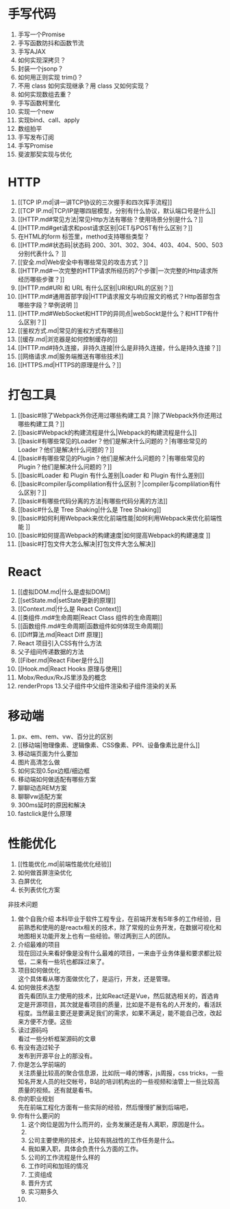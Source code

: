 # 手写代码  
1. 手写一个Promise  
2. 手写函数防抖和函数节流  
3. 手写AJAX  
4. 如何实现深拷贝？  
5. 封装一个jsonp？  
6. 如何用正则实现 trim()？  
7. 不用 class 如何实现继承？用 class 又如何实现？  
8. 如何实现数组去重？  
9. 手写函数柯里化  
10. 实现一个new  
11. 实现bind、call、apply  
12. 数组拍平  
13. 手写发布订阅  
14. 手写Promise  
15. 斐波那契实现与优化  

  

# HTTP  
1. [[TCP IP.md|讲一讲TCP协议的三次握手和四次挥手流程]] 
2. [[TCP IP.md|TCP/IP是哪四层模型，分别有什么协议，默认端口号是什么]]  
3. [[HTTP.md#常见方法|常见Http方法有哪些？使用场景分别是什么？]]  
4. [[HTTP.md#get请求和post请求区别|GET与POST有什么区别？]]  
5. 在HTML的form 标签里，method支持哪些类型？  
6. [[HTTP.md#状态码|状态码 200、301、302、304、403、404、500、503分别代表什么？  ]]
7. [[安全.md|Web安全中有哪些常见的攻击方式？]]  
11. [[HTTP.md#一次完整的HTTP请求所经历的7个步骤|一次完整的Http请求所经历哪些步骤？]]  
12. [[HTTP.md#URI 和 URL 有什么区别|URI和URL的区别？]]  
13. [[HTTP.md#通用首部字段|HTTP请求报文与响应报文的格式？Http首部包含哪些字段？举例说明  ]]
14. [[HTTP.md#WebSocket和HTTP的异同点|webSockt是什么？和HTTP有什么区别？]]  
15. [[鉴权方式.md|常见的鉴权方式有哪些]]  
19. [[缓存.md|浏览器是如何控制缓存的]]  
20. [[HTTP.md#持久连接，非持久连接|什么是非持久连接，什么是持久连接？]]  
21. [[网络请求.md|服务端推送有哪些技术]]  
23. [[HTTPS.md|HTTPS的原理是什么？]]  

# 打包工具  
1. [[basic#除了Webpack外你还用过哪些构建工具？|除了Webpack外你还用过哪些构建工具？]]   
2. [[basic#Webpack的构建流程是什么|Webpack的构建流程是什么]]  
3. [[basic#有哪些常见的Loader？他们是解决什么问题的？|有哪些常见的Loader？他们是解决什么问题的？]]  
4. [[basic#有哪些常见的Plugin？他们是解决什么问题的？|有哪些常见的Plugin？他们是解决什么问题的？]]  
5. [[basic#Loader 和 Plugin 有什么差别|Loader 和 Plugin 有什么差别]]  
6. [[basic#compiler与complilation有什么区别？|compiler与complilation有什么区别？]]  
7. [[basic#有哪些代码分离的方法|有哪些代码分离的方法]]  
8. [[basic#什么是 Tree Shaking|什么是 Tree Shaking]]  
9. [[basic#如何利用Webpack来优化前端性能|如何利用Webpack来优化前端性能  ]]
10. [[basic#如何提高Webpack的构建速度|如何提高Webpack的构建速度  ]]
11. [[basic#打包文件大怎么解决|打包文件大怎么解决]]  


# React  
1. [[虚拟DOM.md|什么是虚拟DOM]]  
2. [[setState.md|setState更新的原理]]  
3. [[Context.md|什么是 React Context]]  
4. [[类组件.md#生命周期|React Class 组件的生命周期]]  
5. [[函数组件.md#生命周期|函数组件如何体现生命周期]]  
6. [[Diff算法.md|React Diff 原理]]  
7. React 项目引入CSS有什么方法  
8. 父子组间传递数据的方法
9. [[Fiber.md|React Fiber是什么]]  
10. [[Hook.md|React Hooks 原理与使用]]  
11. Mobx/Redux/RxJS里涉及的概念  
12. renderProps
13.父子组件中父组件渲染和子组件渲染的关系

# 移动端  
1. px、em、rem、vw、百分比的区别  
2. [[移动端|物理像素、逻辑像素、CSS像素、PPI、设备像素比是什么]]  
3. 移动端页面为什么要加<meta name="viewport" content="width=device-width">  
3. 图片高清怎么做  
4. 如何实现0.5px边框/细边框  
5. 移动端如何做适配有哪些方案   
7. 聊聊动态REM方案  
8. 聊聊vw适配方案  
9. 300ms延时的原因和解决  
10. fastclick是什么原理  

  

# 性能优化  
1. [[性能优化.md|前端性能优化经验]]  
2. 如何做首屏渲染优化  
3. 白屏优化  
4. 长列表优化方案  


非技术问题  
1. 做个自我介绍
	本科毕业于软件工程专业，在前端开发有5年多的工作经验，目前熟悉和使用的是reactx相关的技术，除了常规的业务开发，在数据可视化和地图相关功能开发上也有一些经验。带过两到三人的团队。  
2. 介绍最难的项目  
	现在回过头来看好像是没有什么最难的项目，一来由于业务体量和要求都比较低，二来有一些坑也都踩过来了。
3. 项目如何做优化  
	这个具体看从哪方面做优化了，是运行，开发，还是管理。
4. 如何做技术选型  
	首先看团队主力使用的技术，比如React还是Vue，然后就选相关的，首选肯定是开源项目，其次就是看项目的质量，比如是不是有名的人开发的，看活跃程度。当然最主要还是要满足我们的需求，如果不满足，能不能自己改，改起来方便不方便。这些
5. 读过源码吗  
	看过一些分析框架源码的文章
6. 有没有造过轮子  
	发布到开源平台上的那没有。
1. 你是怎么学前端的  
	关注质量比较高的聚合信息源，比如阮一峰的博客，js周报，css tricks，一些知名开发人员的社交帐号，B站的培训机构出的一些视频和油管上一些比较高质量的视频。还有就是看书。
1. 你的职业规划  
	先在前端工程化方面有一些实际的经验，然后慢慢扩展到后端吧，
2. 你有什么要问的
	1. 这个岗位是因为什么而开的，业务发展还是有人离职，原因是什么。
	2. 
	3. 公司主要使用的技术，比较有挑战性的工作任务是什么。
	4. 我如果入职，具体会负责什么方面的工作。
	5. 公司的工作流程是什么样的
	6. 工作时间和加班的情况
	7. 工资组成
	8. 晋升方式
	9. 实习期多久
	10. 